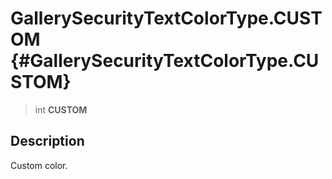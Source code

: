 GallerySecurityTextColorType.CUSTOM {#GallerySecurityTextColorType.CUSTOM}
===================================

> int **CUSTOM**

Description
-----------

Custom color.

